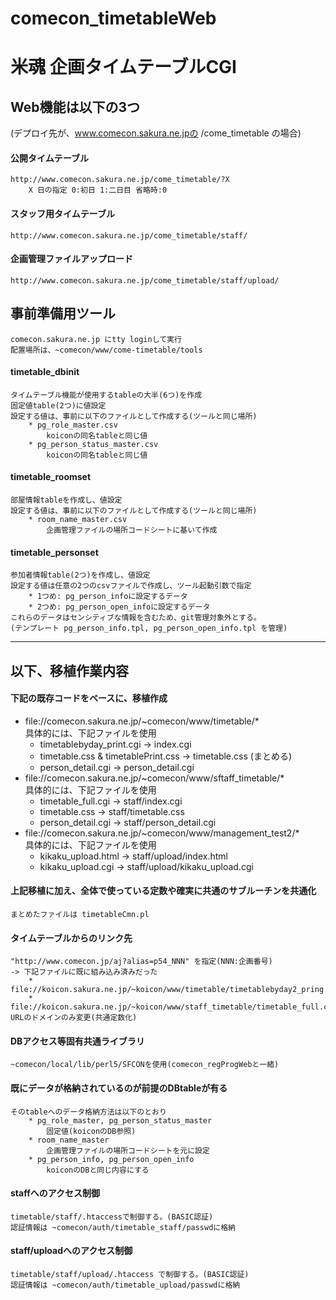 # comecon_timetableWeb
# 米魂 企画タイムテーブルCGI

## Web機能は以下の3つ  
(デプロイ先が、www.comecon.sakura.ne.jpの <WebHome>/come_timetable の場合)
#### 公開タイムテーブル  
    http://www.comecon.sakura.ne.jp/come_timetable/?X  
        X 日の指定 0:初日 1:二日目 省略時:0   
#### スタッフ用タイムテーブル  
    http://www.comecon.sakura.ne.jp/come_timetable/staff/  
#### 企画管理ファイルアップロード  
    http://www.comecon.sakura.ne.jp/come_timetable/staff/upload/  

## 事前準備用ツール  
    comecon.sakura.ne.jp にtty loginして実行  
    配置場所は、~comecon/www/come-timetable/tools  
#### timetable_dbinit  
    タイムテーブル機能が使用するtableの大半(6つ)を作成  
    固定値table(2つ)に値設定  
    設定する値は、事前に以下のファイルとして作成する(ツールと同じ場所)
        * pg_role_master.csv  
            koiconの同名tableと同じ値  
        * pg_person_status_master.csv  
            koiconの同名tableと同じ値
#### timetable_roomset  
    部屋情報tableを作成し、値設定  
    設定する値は、事前に以下のファイルとして作成する(ツールと同じ場所)  
        * room_name_master.csv  
            企画管理ファイルの場所コードシートに基いて作成
#### timetable_personset  
    参加者情報table(2つ)を作成し、値設定  
    設定する値は任意の2つのcsvファイルで作成し、ツール起動引数で指定  
        * 1つめ: pg_person_infoに設定するデータ  
        * 2つめ: pg_person_open_infoに設定するデータ  
    これらのデータはセンシティブな情報を含むため、git管理対象外とする。  
    (テンプレート pg_person_info.tpl, pg_person_open_info.tpl を管理)  

----

## 以下、移植作業内容  

#### 下記の既存コードをベースに、移植作成  
- file://comecon.sakura.ne.jp/~comecon/www/timetable/*  
    具体的には、下記ファイルを使用  
    - timetablebyday_print.cgi -> index.cgi  
    - timetable.css & timetablePrint.css -> timetable.css (まとめる)  
    - person_detail.cgi -> person_detail.cgi  
- file://comecon.sakura.ne.jp/~comecon/www/sftaff_timetable/*  
    具体的には、下記ファイルを使用  
    - timetable_full.cgi -> staff/index.cgi  
    - timetable.css -> staff/timetable.css  
    - person_detail.cgi -> staff/person_detail.cgi  
- file://comecon.sakura.ne.jp/~comecon/www/management_test2/*  
    具体的には、下記ファイルを使用  
    - kikaku_upload.html -> staff/upload/index.html  
    - kikaku_upload.cgi ->  staff/upload/kikaku_upload.cgi

#### 上記移植に加え、全体で使っている定数や確実に共通のサブルーチンを共通化  
    まとめたファイルは timetableCmn.pl  

#### タイムテーブルからのリンク先  
    "http://www.comecon.jp/aj?alias=p54_NNN" を指定(NNN:企画番号)  
    -> 下記ファイルに既に組み込み済みだった  
        * file://koicon.sakura.ne.jp/~koicon/www/timetable/timetablebyday2_pring.cgi  
        * file://koicon.sakura.ne.jp/~koicon/www/staff_timetable/timetable_full.cgi  
    URLのドメインのみ変更(共通定数化)  

#### DBアクセス等固有共通ライブラリ  
    ~comecon/local/lib/perl5/SFCONを使用(comecon_regProgWebと一緒)  

#### 既にデータが格納されているのが前提のDBtableが有る  
    そのtableへのデータ格納方法は以下のとおり  
        * pg_role_master, pg_person_status_master  
            固定値(koiconのDB参照)  
        * room_name_master  
            企画管理ファイルの場所コードシートを元に設定  
        * pg_person_info, pg_person_open_info  
            koiconのDBと同じ内容にする  

#### staffへのアクセス制御  
    timetable/staff/.htaccessで制御する。(BASIC認証)  
    認証情報は ~comecon/auth/timetable_staff/passwdに格納  

#### staff/uploadへのアクセス制御  
    timetable/staff/upload/.htaccess で制御する。(BASIC認証)  
    認証情報は ~comecon/auth/timetable_upload/passwdに格納
